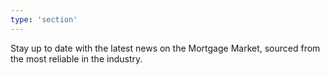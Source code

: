 ```yaml
---
type: 'section'
---
```


Stay up to date with the latest news on the Mortgage Market, sourced from the most reliable in the industry.
